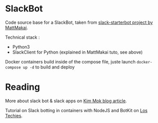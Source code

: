 # SlackBot

Code source base for a SlackBot, taken from [slack-starterbot project by MattMakai](https://www.fullstackpython.com/blog/build-first-slack-bot-python.html).

Technical stack :
* Python3
* SlackClient for Python (explained in MattMakai tuto, see above)

Docker containers build inside of the compose file, juste launch `docker-compose up -d` to build and deploy

# Reading

More about slack bot & slack apps on [Kim Mok blog article](https://tutorials.botsfloor.com/slack-app-or-bot-user-integration-842c3843eea8).

Tutorial on Slack botting in containers with NodeJS and BotKit on [Los Techies](https://lostechies.com/andrewsiemer/2016/04/14/building-a-slack-bot-with-botkit-node-and-docker/).

